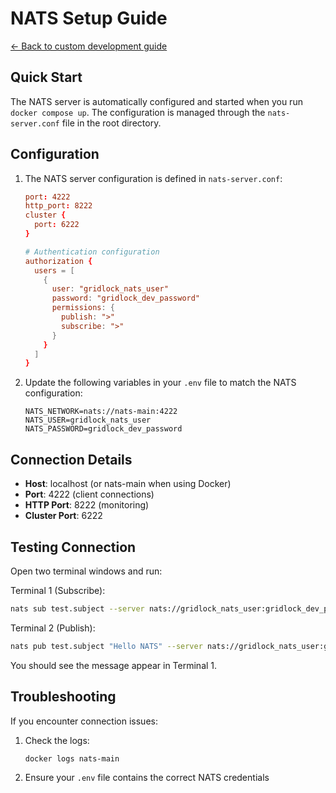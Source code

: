 # NATS Setup Guide

[← Back to custom development guide](customization_and_development.md)

## Quick Start

The NATS server is automatically configured and started when you run `docker compose up`. The configuration is managed through the `nats-server.conf` file in the root directory.

## Configuration

1. The NATS server configuration is defined in `nats-server.conf`:
   ```conf
   port: 4222
   http_port: 8222
   cluster {
     port: 6222
   }

   # Authentication configuration
   authorization {
     users = [
       {
         user: "gridlock_nats_user"
         password: "gridlock_dev_password"
         permissions: {
           publish: ">"
           subscribe: ">"
         }
       }
     ]
   }
   ```

2. Update the following variables in your `.env` file to match the NATS configuration:
   ```
   NATS_NETWORK=nats://nats-main:4222
   NATS_USER=gridlock_nats_user
   NATS_PASSWORD=gridlock_dev_password
   ```

## Connection Details

- **Host**: localhost (or nats-main when using Docker)
- **Port**: 4222 (client connections)
- **HTTP Port**: 8222 (monitoring)
- **Cluster Port**: 6222

## Testing Connection

Open two terminal windows and run:

Terminal 1 (Subscribe):
```sh
nats sub test.subject --server nats://gridlock_nats_user:gridlock_dev_password@localhost:4222
```

Terminal 2 (Publish):
```sh
nats pub test.subject "Hello NATS" --server nats://gridlock_nats_user:gridlock_dev_password@localhost:4222
```

You should see the message appear in Terminal 1.

## Troubleshooting

If you encounter connection issues:

1. Check the logs:
   ```sh
   docker logs nats-main
   ```

2. Ensure your `.env` file contains the correct NATS credentials
